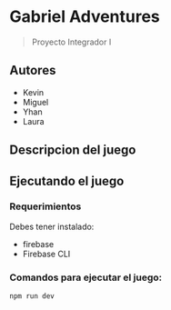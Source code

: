 # Gabriel Adventures
> Proyecto Integrador I

## Autores
* Kevin
* Miguel
* Yhan
* Laura

## Descripcion del juego

## Ejecutando el juego

### Requerimientos
Debes tener instalado:

* firebase
* Firebase CLI

### Comandos para ejecutar el juego:

```
npm run dev
```

